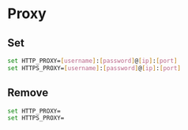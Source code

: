 # Proxy

## Set

```sh
set HTTP_PROXY=[username]:[password]@[ip]:[port]
set HTTPS_PROXY=[username]:[password]@[ip]:[port]
```

## Remove

```sh
set HTTP_PROXY=
set HTTPS_PROXY=
```
